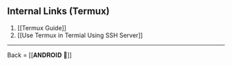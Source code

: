 ## Internal Links (Termux)
1. [[Termux Guide]]
2. [[Use Termux in Termial Using SSH Server]]

-------------------------
Back = [[𝐀𝐍𝐃𝐑𝐎𝐈𝐃 🔗]]
